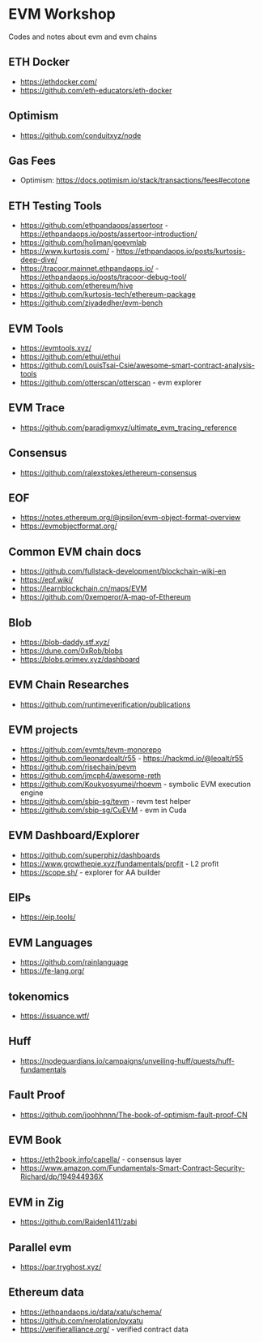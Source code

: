 # EVM Workshop

Codes and notes about evm and evm chains

## ETH Docker

* <https://ethdocker.com/>
* <https://github.com/eth-educators/eth-docker>

## Optimism

* <https://github.com/conduitxyz/node>

## Gas Fees

* Optimism: <https://docs.optimism.io/stack/transactions/fees#ecotone>

## ETH Testing Tools

* <https://github.com/ethpandaops/assertoor> - <https://ethpandaops.io/posts/assertoor-introduction/>
* <https://github.com/holiman/goevmlab>
* <https://www.kurtosis.com/> - <https://ethpandaops.io/posts/kurtosis-deep-dive/>
* <https://tracoor.mainnet.ethpandaops.io/> - <https://ethpandaops.io/posts/tracoor-debug-tool/>
* <https://github.com/ethereum/hive>
* <https://github.com/kurtosis-tech/ethereum-package>
* <https://github.com/ziyadedher/evm-bench>

## EVM Tools

* <https://evmtools.xyz/>
* <https://github.com/ethui/ethui>
* <https://github.com/LouisTsai-Csie/awesome-smart-contract-analysis-tools>
* <https://github.com/otterscan/otterscan> - evm explorer

## EVM Trace

* <https://github.com/paradigmxyz/ultimate_evm_tracing_reference>

## Consensus

* <https://github.com/ralexstokes/ethereum-consensus>

## EOF

* <https://notes.ethereum.org/@ipsilon/evm-object-format-overview>
* <https://evmobjectformat.org/>

## Common EVM chain docs

* <https://github.com/fullstack-development/blockchain-wiki-en>
* <https://epf.wiki/>
* <https://learnblockchain.cn/maps/EVM>
* <https://github.com/0xemperor/A-map-of-Ethereum>

## Blob

* <https://blob-daddy.stf.xyz/>
* <https://dune.com/0xRob/blobs>
* <https://blobs.primev.xyz/dashboard>

## EVM Chain Researches

* <https://github.com/runtimeverification/publications>

## EVM projects

* <https://github.com/evmts/tevm-monorepo>
* <https://github.com/leonardoalt/r55> - <https://hackmd.io/@leoalt/r55>
* <https://github.com/risechain/pevm>
* <https://github.com/jmcph4/awesome-reth>
* <https://github.com/Koukyosyumei/rhoevm> - symbolic EVM execution engine
* <https://github.com/sbip-sg/tevm> - revm test helper
* <https://github.com/sbip-sg/CuEVM> - evm in Cuda

## EVM Dashboard/Explorer

* <https://github.com/superphiz/dashboards>
* <https://www.growthepie.xyz/fundamentals/profit> - L2 profit
* <https://scope.sh/> - explorer for AA builder

## EIPs

* <https://eip.tools/>

## EVM Languages

* <https://github.com/rainlanguage>
* <https://fe-lang.org/>

## tokenomics

* <https://issuance.wtf/>

## Huff

* <https://nodeguardians.io/campaigns/unveiling-huff/quests/huff-fundamentals>

## Fault Proof

* <https://github.com/joohhnnn/The-book-of-optimism-fault-proof-CN>

## EVM Book

* <https://eth2book.info/capella/> - consensus layer
* <https://www.amazon.com/Fundamentals-Smart-Contract-Security-Richard/dp/194944936X>

## EVM in Zig

* <https://github.com/Raiden1411/zabi>

## Parallel evm

* <https://par.tryghost.xyz/>

## Ethereum data

* <https://ethpandaops.io/data/xatu/schema/>
* <https://github.com/nerolation/pyxatu>
* <https://verifieralliance.org/> - verified contract data
